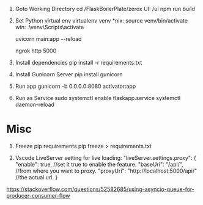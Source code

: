 1. Goto Working Directory
   cd /FlaskBoilerPlate/zerox
   UI: /ui npm run build

2. Set Python virtual env
   virtualenv venv
   *nix: source venv/bin/activate
   win: .\venv\Scripts\activate

   uvicorn main:app --reload

   ngrok http 5000

3. Install dependencies
   pip install -r requirements.txt

4. Install Gunicorn Server
   pip install gunicorn

5. Run app
   gunicorn -b 0.0.0.0:8080 activator:app

6. Run as Service
   sudo systemctl enable flaskapp.service
   systemctl daemon-reload

Misc
====
1. Freeze pip requirements
   pip freeze > requirements.txt

2. Vscode LiveServer setting for live loading:
   "liveServer.settings.proxy": {
        "enable": true, //set it true to enable the feature.
        "baseUri": "/api/", //from where you want to proxy. 
        "proxyUri": "http://localhost:5000/api/" //the actual url.
   }



https://stackoverflow.com/questions/52582685/using-asyncio-queue-for-producer-consumer-flow